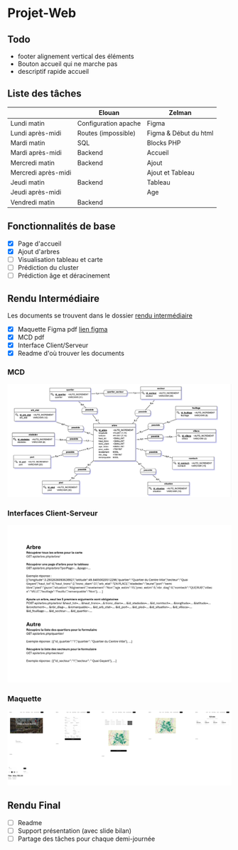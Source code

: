 # Projet-Web

## Todo

- footer alignement vertical des éléments
- Bouton accueil qui ne marche pas
- descriptif rapide accueil

## Liste des tâches

|                     | Elouan               | Zelman                |
|---------------------|----------------------|-----------------------|
| Lundi matin         | Configuration apache | Figma                 |
| Lundi après-midi    | Routes (impossible)  | Figma & Début du html |
| Mardi matin         | SQL                  | Blocks PHP            |
| Mardi après-midi    | Backend              | Accueil               |
| Mercredi matin      | Backend              | Ajout                 |
| Mercredi après-midi |                      | Ajout et Tableau      |
| Jeudi matin         | Backend              | Tableau               |
| Jeudi après-midi    |                      | Age                   |
| Vendredi matin      | Backend              |                       |

## Fonctionnalités de base

- [x] Page d'accueil
- [x] Ajout d'arbres
- [ ] Visualisation tableau et carte
- [ ] Prédiction du cluster
- [ ] Prédiction âge et déracinement

## Rendu Intermédiaire

Les documents se trouvent dans le dossier [rendu intermédiaire](./rendu_intermediaire/)

- [x] Maquette Figma pdf [lien figma](https://www.figma.com/design/wBkDKv9k42slwQ001P6LNQ/ProjetWeb?node-id=0-1&t=xsehOe0UXzx57aVn-1)
- [x] MCD pdf
- [x] Interface Client/Serveur
- [x] Readme d'où trouver les documents

### MCD

![mcd](./rendu_intermediaire/MCD.png)

### Interfaces Client-Serveur

![ics](<./rendu_intermediaire/interfaces_client_serveur.jpg>)

### Maquette

![figma](./rendu_intermediaire/figma.png)

## Rendu Final

- [ ] Readme
- [ ] Support présentation (avec slide bilan)
- [ ] Partage des tâches pour chaque demi-journée
